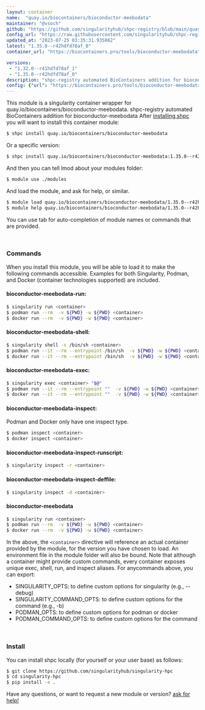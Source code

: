 ```yaml
---
layout: container
name:  "quay.io/biocontainers/bioconductor-meebodata"
maintainer: "@vsoch"
github: "https://github.com/singularityhub/shpc-registry/blob/main/quay.io/biocontainers/bioconductor-meebodata/container.yaml"
config_url: "https://raw.githubusercontent.com/singularityhub/shpc-registry/main/quay.io/biocontainers/bioconductor-meebodata/container.yaml"
updated_at: "2023-07-25 03:35:31.935862"
latest: "1.35.0--r42hdfd78af_0"
container_url: "https://biocontainers.pro/tools/bioconductor-meebodata"

versions:
 - "1.32.0--r41hdfd78af_1"
 - "1.35.0--r42hdfd78af_0"
description: "shpc-registry automated BioContainers addition for bioconductor-meebodata"
config: {"url": "https://biocontainers.pro/tools/bioconductor-meebodata", "maintainer": "@vsoch", "description": "shpc-registry automated BioContainers addition for bioconductor-meebodata", "latest": {"1.35.0--r42hdfd78af_0": "sha256:9835e3a8580204e1657be5d41505c49d66636252b0b6554e130768d47d04813f"}, "tags": {"1.32.0--r41hdfd78af_1": "sha256:83862cc70b8d3dc3eca4e8c57d3ce7f793a8be3bc686e2821cdaf9844fdb0081", "1.35.0--r42hdfd78af_0": "sha256:9835e3a8580204e1657be5d41505c49d66636252b0b6554e130768d47d04813f"}, "docker": "quay.io/biocontainers/bioconductor-meebodata"}
---
```


This module is a singularity container wrapper for quay.io/biocontainers/bioconductor-meebodata.
shpc-registry automated BioContainers addition for bioconductor-meebodata
After [installing shpc](#install) you will want to install this container module:


```bash
$ shpc install quay.io/biocontainers/bioconductor-meebodata
```

Or a specific version:

```bash
$ shpc install quay.io/biocontainers/bioconductor-meebodata:1.35.0--r42hdfd78af_0
```

And then you can tell lmod about your modules folder:

```bash
$ module use ./modules
```

And load the module, and ask for help, or similar.

```bash
$ module load quay.io/biocontainers/bioconductor-meebodata/1.35.0--r42hdfd78af_0
$ module help quay.io/biocontainers/bioconductor-meebodata/1.35.0--r42hdfd78af_0
```

You can use tab for auto-completion of module names or commands that are provided.

<br>

### Commands

When you install this module, you will be able to load it to make the following commands accessible.
Examples for both Singularity, Podman, and Docker (container technologies supported) are included.

#### bioconductor-meebodata-run:

```bash
$ singularity run <container>
$ podman run --rm  -v ${PWD} -w ${PWD} <container>
$ docker run --rm  -v ${PWD} -w ${PWD} <container>
```

#### bioconductor-meebodata-shell:

```bash
$ singularity shell -s /bin/sh <container>
$ podman run --it --rm --entrypoint /bin/sh  -v ${PWD} -w ${PWD} <container>
$ docker run --it --rm --entrypoint /bin/sh  -v ${PWD} -w ${PWD} <container>
```

#### bioconductor-meebodata-exec:

```bash
$ singularity exec <container> "$@"
$ podman run --it --rm --entrypoint ""  -v ${PWD} -w ${PWD} <container> "$@"
$ docker run --it --rm --entrypoint ""  -v ${PWD} -w ${PWD} <container> "$@"
```

#### bioconductor-meebodata-inspect:

Podman and Docker only have one inspect type.

```bash
$ podman inspect <container>
$ docker inspect <container>
```

#### bioconductor-meebodata-inspect-runscript:

```bash
$ singularity inspect -r <container>
```

#### bioconductor-meebodata-inspect-deffile:

```bash
$ singularity inspect -d <container>
```



#### bioconductor-meebodata

```bash
$ singularity run <container>
$ podman run --rm  -v ${PWD} -w ${PWD} <container>
$ docker run --rm  -v ${PWD} -w ${PWD} <container>
```


In the above, the `<container>` directive will reference an actual container provided
by the module, for the version you have chosen to load. An environment file in the
module folder will also be bound. Note that although a container
might provide custom commands, every container exposes unique exec, shell, run, and
inspect aliases. For anycommands above, you can export:

 - SINGULARITY_OPTS: to define custom options for singularity (e.g., --debug)
 - SINGULARITY_COMMAND_OPTS: to define custom options for the command (e.g., -b)
 - PODMAN_OPTS: to define custom options for podman or docker
 - PODMAN_COMMAND_OPTS: to define custom options for the command

<br>

### Install

You can install shpc locally (for yourself or your user base) as follows:

```bash
$ git clone https://github.com/singularityhub/singularity-hpc
$ cd singularity-hpc
$ pip install -e .
```

Have any questions, or want to request a new module or version? [ask for help!](https://github.com/singularityhub/singularity-hpc/issues)